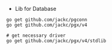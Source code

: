 

- Lib for Database
```
go get github.com/jackc/pgconn
go get github.com/jackc/pgx/v4

# get necessary driver
go get github.com/jackc/pgx/v4/stdlib
```